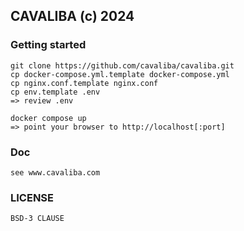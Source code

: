 ## CAVALIBA (c) 2024


### Getting started

    git clone https://github.com/cavaliba/cavaliba.git
    cp docker-compose.yml.template docker-compose.yml
    cp nginx.conf.template nginx.conf
    cp env.template .env
    => review .env

    docker compose up 
    => point your browser to http://localhost[:port]

### Doc

    see www.cavaliba.com

### LICENSE

    BSD-3 CLAUSE
